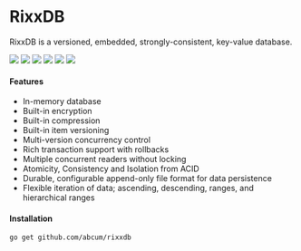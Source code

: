 # RixxDB

RixxDB is a versioned, embedded, strongly-consistent, key-value database.

[![](https://img.shields.io/circleci/token/________________________________________/project/abcum/rixxdb/master.svg?style=flat-square)](https://circleci.com/gh/abcum/rixxdb) [![](https://img.shields.io/badge/status-alpha-ff00bb.svg?style=flat-square)](https://github.com/abcum/rixxdb) [![](https://img.shields.io/badge/godoc-reference-blue.svg?style=flat-square)](https://godoc.org/github.com/abcum/rixxdb) [![](https://goreportcard.com/badge/github.com/abcum/rixxdb?style=flat-square)](https://goreportcard.com/report/github.com/abcum/rixxdb) [![](https://img.shields.io/coveralls/abcum/rixxdb/master.svg?style=flat-square)](https://coveralls.io/github/abcum/rixxdb?branch=master) [![](https://img.shields.io/badge/license-Apache_License_2.0-00bfff.svg?style=flat-square)](https://github.com/abcum/rixxdb) 

#### Features

- In-memory database
- Built-in encryption
- Built-in compression
- Built-in item versioning
- Multi-version concurrency control
- Rich transaction support with rollbacks
- Multiple concurrent readers without locking
- Atomicity, Consistency and Isolation from ACID
- Durable, configurable append-only file format for data persistence
- Flexible iteration of data; ascending, descending, ranges, and hierarchical ranges

#### Installation

```bash
go get github.com/abcum/rixxdb
```
